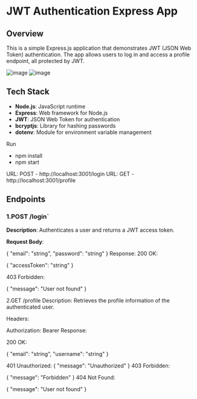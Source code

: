 # JWT Authentication Express App

## Overview

This is a simple Express.js application that demonstrates JWT (JSON Web Token) authentication.
The app allows users to log in and access a profile endpoint, all protected by JWT.

![image](https://github.com/user-attachments/assets/458209c9-51c9-4359-ac26-a7e81151900c)
![image](https://github.com/user-attachments/assets/42943550-d058-4363-909a-77c0b5c8195d)


## Tech Stack

- **Node.js**: JavaScript runtime
- **Express**: Web framework for Node.js
- **JWT**: JSON Web Token for authentication
- **bcryptjs**: Library for hashing passwords
- **dotenv**: Module for environment variable management
  
Run 
- npm install
- npm start
  
URL: POST -  http://localhost:3001/login
URL: GET -  http://localhost:3001/profile

## Endpoints
### 1.POST /login`

**Description**: Authenticates a user and returns a JWT access token.

**Request Body**:

{
  "email": "string",
  "password": "string"
}
Response:
200 OK:

{
  "accessToken": "string"
}

403 Forbidden:

{
  "message": "User not found" 
}

2.GET /profile
Description: Retrieves the profile information of the authenticated user.

Headers:

Authorization: Bearer <accessToken>
Response:

200 OK:

{
  "email": "string",
  "username": "string"
}

401 Unauthorized:
{
  "message": "Unauthorized"
}
403 Forbidden:

{
  "message": "Forbidden"
}
404 Not Found:

{
  "message": "User not found"
}
